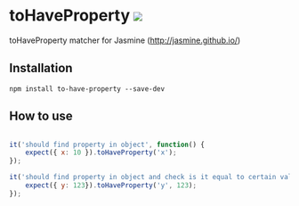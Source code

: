 # toHaveProperty ![](https://img.shields.io/npm/v/to-have-property.svg)

toHaveProperty matcher for Jasmine (http://jasmine.github.io/)

## Installation

```
npm install to-have-property --save-dev
```

## How to use

```javascript

it('should find property in object', function() {
    expect({ x: 10 }).toHaveProperty('x');
});

it('should find property in object and check is it equal to certain value', function() {
    expect({ y: 123}).toHaveProperty('y', 123);
});

```
